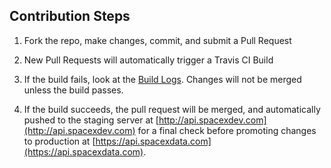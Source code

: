 ## Contribution Steps

1. Fork the repo, make changes, commit, and submit a Pull Request

2. New Pull Requests will automatically trigger a Travis CI Build

3. If the build fails, look at the [Build Logs](https://travis-ci.org/r-spacex/SpaceX-API).
Changes will not be merged unless the build passes.

4. If the build succeeds, the pull request will be merged, and automatically
pushed to the staging server at [http://api.spacexdev.com](http://api.spacexdev.com) for a
final check before promoting changes to production at [https://api.spacexdata.com](https://api.spacexdata.com).

